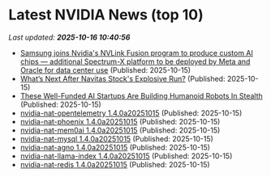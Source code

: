# Latest NVIDIA News (top 10)
_Last updated: **2025-10-16 10:40:56**_

- [Samsung joins Nvidia's NVLink Fusion program to produce custom AI chips — additional Spectrum-X platform to be deployed by Meta and Oracle for data center use](https://www.tomshardware.com/samsung-joins-nvidia-nvlink-fusion) (Published: 2025-10-15)
- [What’s Next After Navitas Stock's Explosive Run?](https://www.forbes.com/sites/greatspeculations/2025/10/15/whats-next-after-navitas-stocks-explosive-run/) (Published: 2025-10-15)
- [These Well-Funded AI Startups Are Building Humanoid Robots In Stealth](https://www.forbes.com/sites/annatong/2025/10/15/two-ai-startups-have-each-raised-100-million-to-build-humanoid-robots-in-stealth/) (Published: 2025-10-15)
- [nvidia-nat-opentelemetry 1.4.0a20251015](https://pypi.org/project/nvidia-nat-opentelemetry/1.4.0a20251015/) (Published: 2025-10-15)
- [nvidia-nat-phoenix 1.4.0a20251015](https://pypi.org/project/nvidia-nat-phoenix/1.4.0a20251015/) (Published: 2025-10-15)
- [nvidia-nat-mem0ai 1.4.0a20251015](https://pypi.org/project/nvidia-nat-mem0ai/1.4.0a20251015/) (Published: 2025-10-15)
- [nvidia-nat-mysql 1.4.0a20251015](https://pypi.org/project/nvidia-nat-mysql/1.4.0a20251015/) (Published: 2025-10-15)
- [nvidia-nat-agno 1.4.0a20251015](https://pypi.org/project/nvidia-nat-agno/1.4.0a20251015/) (Published: 2025-10-15)
- [nvidia-nat-llama-index 1.4.0a20251015](https://pypi.org/project/nvidia-nat-llama-index/1.4.0a20251015/) (Published: 2025-10-15)
- [nvidia-nat-redis 1.4.0a20251015](https://pypi.org/project/nvidia-nat-redis/1.4.0a20251015/) (Published: 2025-10-15)
